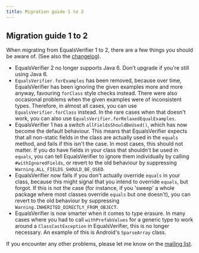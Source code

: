 ```yaml
---
title: Migration guide 1 to 2
---
```

Migration guide 1 to 2
---
When migrating from EqualsVerifier 1 to 2, there are a few things you should be aware of. (See also the [changelog](/equalsverifier/changelog)).

* EqualsVerifier 2 no longer supports Java 6. Don't upgrade if you're still using Java 6.
* `EqualsVerifier.forExamples` has been removed, because over time, EqualsVerifier has been ignoring the given examples more and more anyway, favouring `forClass` style checks instead. There were also occasional problems when the given examples were of inconsistent  types. Therefore, in almost all cases, you can use `EqualsVerifier.forClass` instead. In the rare cases when that doesn't work, you can also use `EqualsVerifier.forRelaxedEqualExamples`.
* EqualsVerifier 1 has a switch `allFieldsShouldBeUsed()`, which has now become the default behaviour. This means that EqualsVerifier expects that all non-static fields in the class are actually used in the `equals` method, and fails if this isn't the case. In most cases, this should not matter. If you do have fields in your class that shouldn't be used in `equals`, you can tell EqualsVerifier to ignore them individually by calling `#withIgnoredFields`, or revert to the old behaviour by suppressing `Warning.ALL_FIELDS_SHOULD_BE_USED`.
* EqualsVerifier now fails if you don't actually override `equals` in your class, because this might signal that you intend to override `equals`, but forgot. If this is not the case (for instance, if you 'sweep' a whole package where most classes override `equals` but one doesn't), you can revert to the old behaviour by suppressing `Warning.INHERITED_DIRECTLY_FROM_OBJECT`.
* EqualsVerifier is now smarter when it comes to type erasure. In many cases where you had to call `withPrefabValues` for a generic type to work around a `ClassCastException` in EqualsVerifier, this is no longer necessary. An example of this is Android's `SparseArray` class.

If you encounter any other problems, please let me know on the [mailing list](https://groups.google.com/forum/?fromgroups#!forum/equalsverifier).

